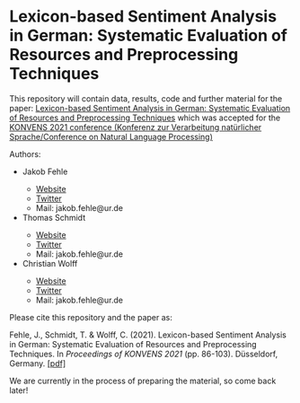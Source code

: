 # Lexicon-based Sentiment Analysis in German: Systematic Evaluation of Resources and Preprocessing Techniques

This repository will contain data, results, code and further material for the paper:
<a href="https://konvens2021.phil.hhu.de/wp-content/uploads/2021/09/2021.KONVENS-1.8.pdf">Lexicon-based Sentiment Analysis in German: Systematic Evaluation of Resources and Preprocessing Techniques</a> which was accepted for the <a href="https://konvens2021.phil.hhu.de/">KONVENS 2021 conference (Konferenz zur Verarbeitung natürlicher Sprache/Conference on Natural Language Processing)</a>

Authors:
<ul>
  <li>Jakob Fehle</li>
  <ul>
    <li><a href="https://www.uni-regensburg.de/sprache-literatur-kultur/medieninformatik/sekretariat-team/jakob-fehle/index.html">Website</a></li>
    <li><a href="https://twitter.com/FehleJakob">Twitter</a></li>
    <li>Mail: jakob.fehle@ur.de</li>
  </ul>
  <li>Thomas Schmidt</li>
    <ul>
      <li><a href="https://www.uni-regensburg.de/sprache-literatur-kultur/medieninformatik/sekretariat-team/thomas-schmidt/index.html">Website</a></li>
      <li><a href="https://twitter.com/thomasS_UniR">Twitter</a></li>
      <li>Mail: jakob.fehle@ur.de</li>
    </ul>
  <li>Christian Wolff</li>
    <ul>
      <li><a href="https://www.uni-regensburg.de/sprache-literatur-kultur/medieninformatik/sekretariat-team/christian-wolff/index.html">Website</a></li>
      <li><a href="https://twitter.com/chriswolff">Twitter</a></li>
      <li>Mail: jakob.fehle@ur.de</li>
    </ul>
</ul>

Please cite this repository and the paper as:

Fehle, J., Schmidt, T. & Wolff, C. (2021). Lexicon-based Sentiment Analysis in German: Systematic Evaluation of Resources and Preprocessing Techniques. In <i>Proceedings of KONVENS 2021</i> (pp. 86-103). Düsseldorf, Germany. <a href="https://konvens2021.phil.hhu.de/wp-content/uploads/2021/09/2021.KONVENS-1.8.pdf">[pdf]</a>

We are currently in the process of preparing the material, so come back later!
